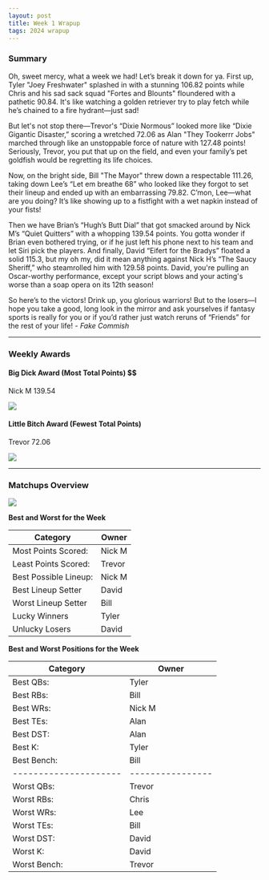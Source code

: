 ```yaml
---
layout: post
title: Week 1 Wrapup
tags: 2024 wrapup
---
```


### Summary
Oh, sweet mercy, what a week we had! Let’s break it down for ya. First up, Tyler "Joey Freshwater" splashed in with a stunning 106.82 points while Chris and his sad sack squad "Fortes and Blounts" floundered with a pathetic 90.84. It's like watching a golden retriever try to play fetch while he’s chained to a fire hydrant—just sad! 

But let's not stop there—Trevor's “Dixie Normous” looked more like “Dixie Gigantic Disaster,” scoring a wretched 72.06 as Alan "They Tookerrr Jobs" marched through like an unstoppable force of nature with 127.48 points! Seriously, Trevor, you put that up on the field, and even your family’s pet goldfish would be regretting its life choices.

Now, on the bright side, Bill "The Mayor" threw down a respectable 111.26, taking down Lee’s “Let em breathe 68” who looked like they forgot to set their lineup and ended up with an embarrassing 79.82. C’mon, Lee—what are you doing? It’s like showing up to a fistfight with a wet napkin instead of your fists! 

Then we have Brian’s “Hugh’s Butt Dial” that got smacked around by Nick M’s “Quiet Quitters” with a whopping 139.54 points. You gotta wonder if Brian even bothered trying, or if he just left his phone next to his team and let Siri pick the players. And finally, David “Eifert for the Bradys” floated a solid 115.3, but my oh my, did it mean anything against Nick H’s “The Saucy Sheriff,” who steamrolled him with 129.58 points. David, you're pulling an Oscar-worthy performance, except your script blows and your acting's worse than a soap opera on its 12th season!

So here’s to the victors! Drink up, you glorious warriors! But to the losers—I hope you take a good, long look in the mirror and ask yourselves if fantasy sports is really for you or if you’d rather just watch reruns of “Friends” for the rest of your life!  *- Fake Commish*

___

### Weekly Awards

#### Big Dick Award (Most Total Points) $$
Nick M 139.54 

![](https://media4.giphy.com/media/a0h7sAqON67nO/giphy.gif?cid=3aa7f8128dm8dratsyqg32d6alvz5f48g6sd31bs080c2hln&ep=v1_gifs_search&rid=giphy.gif&ct=g)

#### Little Bitch Award (Fewest Total Points)
Trevor 72.06 

![](https://media3.giphy.com/media/ukoK3D5mjGK3InAVbZ/giphy.gif?cid=3aa7f812kh7wzf9i5geoptwjcfxkgumh16ra2ctrynzclqkq&ep=v1_gifs_search&rid=giphy.gif&ct=g)


___

### Matchups Overview

![](../assets/img/matchup_2024-1.png)


**Best and Worst for the Week**


| Category              | Owner   |
|-----------------------|---------|
| Most Points Scored:   | Nick M  |
| Least Points Scored:  | Trevor  |
| Best Possible Lineup: | Nick M  |
| Best Lineup Setter    | David   |
| Worst Lineup Setter   | Bill    |
| Lucky Winners         | Tyler   |
| Unlucky Losers        | David   |


**Best and Worst Positions for the Week**


| Category              | Owner            |
|-----------------------|------------------|
| Best QBs:             | Tyler            |
| Best RBs:             | Bill             |
| Best WRs:             | Nick M           |
| Best TEs:             | Alan             |
| Best DST:             | Alan             |
| Best K:               | Tyler            |
| Best Bench:           | Bill             |
| --------------------- | ---------------- |
| Worst QBs:            | Trevor           |
| Worst RBs:            | Chris            |
| Worst WRs:            | Lee              |
| Worst TEs:            | Bill             |
| Worst DST:            | David            |
| Worst K:              | David            |
| Worst Bench:          | Trevor           |

